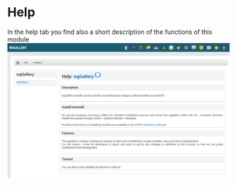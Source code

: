 # Help

In the help tab you find also a short description of the functions of this module ![](../../.gitbook/assets/help1.png)

